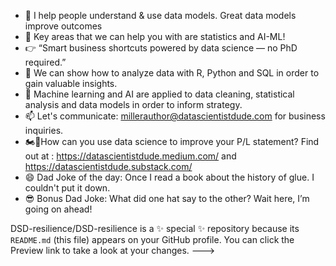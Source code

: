 - 👋 I help people understand & use data models. Great data models improve outcomes  
- 👀 Key areas that we can help you with are statistics and AI-ML!
- 👉 “Smart business shortcuts powered by data science — no PhD required.” 
- 🌱 We can show how to analyze data with R, Python and SQL in order to gain valuable insights.
- 💞️ Machine learning and AI are applied to data cleaning, statistical analysis and data models in order to inform strategy.
- 📫 Let's communicate: millerauthor@datascientistdude.com for business inquiries.
- 🏍️💨How can you use data science to improve your P/L statement? Find out at : https://datascientistdude.medium.com/ and https://datascientistdude.substack.com/
- 😄 Dad Joke of the day: Once I read a book about the history of glue.  I couldn't put it down.
- 😎 Bonus Dad Joke: What did one hat say to the other? Wait here, I’m going on ahead!

DSD-resilience/DSD-resilience is a ✨ special ✨ repository because its `README.md` (this file) appears on your GitHub profile.
You can click the Preview link to take a look at your changes.
--->
